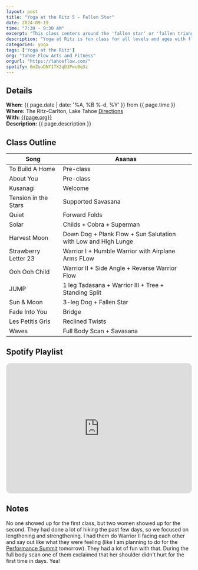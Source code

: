 ```yaml
---
layout: post
title: "Yoga at the Ritz 5 - Fallen Star"
date: 2024-09-19
time: "7:30 - 9:30 AM" 
excerpt: "This class centers around the 'fallen star' or 'fallen triangle' pose as the peak pose."
description: "Yoga at Ritz is fun class for all levels and ages with flowing poses and breath-work to build stability, flexibility, and mindfulness. These classes will typically follow an arc of opening awareness, warm-up stretch, standing poses, balancing poses, inversions, grounding poses, and relaxation. The 7:30 am class is a slow gentle practice while the 8:30 class is higher intensity vinyasa-style class." 
categories: yoga
tags: ['Yoga at the Ritz']
org: "Tahoe Flow Arts and Fitness"
orgurl: "https://tahoeflow.com/"
spotify: 6mZuuDNY1TX2qD1Pwu0q3z
---
```



## Details

**When:** {{ page.date | date: '%A, %B %-d, %Y' }} from {{ page.time }}   
**Where:** The Ritz-Carlton, Lake Tahoe [Directions](https://www.google.com/maps?rlz=1C5CHFA_enUS818US818&gs_lcrp=EgZjaHJvbWUyBggAEEUYOTIGCAEQRRhAMgYIAhBFGEAyBggDEEUYPTIGCAQQRRg90gEHMTc1ajBqNKgCALACAQ&um=1&ie=UTF-8&fb=1&gl=us&sa=X&geocode=KeeGOX1HYpmAMaC03BLJLCKB&daddr=13031+Ritz+Carlton+Highlands+Ct,+Truckee,+CA+96161)    
**With:** [{{page.org}}]({{page.orgurl}})   
**Description:** {{ page.description }}   

## Class Outline

Song | Asanas   
---- | ---- 
To Build A Home | Pre-class
About You | Pre-class
Kusanagi | Welcome  
Tension in the Stars | Supported Savasana
Quiet |  Forward Folds
Solar | Childs +  Cobra + Superman
Harvest Moon | Down Dog + Plank Flow + Sun Salutation with Low and High Lunge
Strawberry Letter 23 | Warrior I + Humble Warrior with Airplane Arms FLow
Ooh Ooh Child | Warrior II + Side Angle + Reverse Warrior Flow
JUMP | 1 leg Tadasana + Warrior III + Tree + Standing Split
Sun & Moon | 3-leg Dog + Fallen Star 
Fade Into You | Bridge
Les Petitis Gris | Reclined Twists
Waves | Full Body Scan + Savasana


## Spotify Playlist

<iframe style="border-radius:12px" src="https://open.spotify.com/embed/playlist/{{ page.spotify }}?utm_source=generator" width="100%" height="352" frameBorder="0" allowfullscreen="" allow="autoplay; clipboard-write; encrypted-media; fullscreen; picture-in-picture" loading="lazy"></iframe>  


## Notes

No one showed up for the first class, but two women showed up for the second. They had done a lot of hiking the past few days, so we focused on lengthening and strengthening. I had them do Warrior II facing each other and say out like what they were feeling (like I am planning to do for the [Performance Summit](https://www.raynaharris.com/blog/performance-summit/) tomorrow). They had a lot of fun with that. During the full body scan one of them exclaimed that her shoulder didn't hurt for the first time in days. Yea!